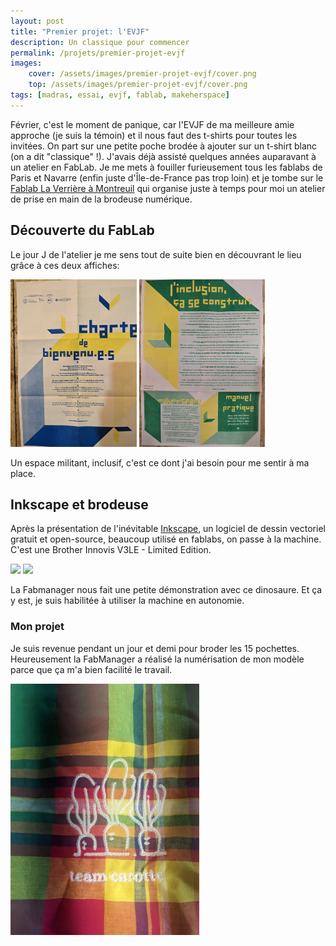 ```yaml
---
layout: post
title: "Premier projet: l'EVJF"
description: Un classique pour commencer
permalink: /projets/premier-projet-evjf
images:
    cover: /assets/images/premier-projet-evjf/cover.png 
    top: /assets/images/premier-projet-evjf/cover.png 
tags: [madras, essai, evjf, fablab, makeherspace]
---
```


Février, c'est le moment de panique, car l'EVJF de ma meilleure amie approche (je suis la témoin) et il nous faut des t-shirts pour toutes les invitées. On part sur une petite poche brodée à ajouter sur un t-shirt blanc (on a dit "classique" !).
J'avais déjà assisté quelques années auparavant à un atelier en FabLab. Je me mets à fouiller furieusement tous les fablabs de Paris et Navarre (enfin juste d'Île-de-France pas trop loin) et je tombe sur le [Fablab La Verrière à Montreuil](https://fablab-laverriere.org/) qui organise juste à temps pour moi un atelier de prise en main de la brodeuse numérique.

## Découverte du FabLab

Le jour J de l'atelier je me sens tout de suite bien en découvrant le lieu grâce à ces deux affiches:

<div class="list-multiple-images">
    <img src="/assets/images/premier-projet-evjf/charte-de-bienvenue.jpg" style="max-width: 40%" /> 
    <img src="/assets/images/premier-projet-evjf/makeherspace.jpg" style="max-width: 40%" />
</div>

Un espace militant, inclusif, c'est ce dont j'ai besoin pour me sentir à ma place.

## Inkscape et brodeuse

Après la présentation de l'inévitable [Inkscape](https://inkscape.org/fr/), un logiciel de dessin vectoriel gratuit et open-source, beaucoup utilisé en fablabs, on passe à la machine. C'est une Brother Innovis V3LE - Limited Edition. 

<div class="list-multiple-images">
    <img src="/assets/images/premier-projet-evjf/formation-découverte-machine.jpg" style="max-width: 40%" />
    <img src="/assets/images/premier-projet-evjf/formation-découverte-machine-fil.jpg" style="max-width: 40%" />
</div>

La Fabmanager nous fait une petite démonstration avec ce dinosaure. Et ça y est, je suis habilitée à utiliser la machine en autonomie.

### Mon projet

Je suis revenue pendant un jour et demi pour broder les 15 pochettes. Heureusement la FabManager a réalisé la numérisation de mon modèle parce que ça m'a bien facilité le travail.

<img src="/assets/images/premier-projet-evjf/team_carotte.jpg" style="max-width: 60%" />
